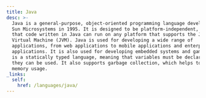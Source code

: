 ```yaml
---
title: Java
desc: >-
  Java is a general-purpose, object-oriented programming language developed by
  Sun Microsystems in 1995. It is designed to be platform-independent, meaning
  that code written in Java can run on any platform that supports the Java
  Virtual Machine (JVM). Java is used for developing a wide range of
  applications, from web applications to mobile applications and enterprise
  applications. It is also used for developing embedded systems and games. Java
  is a statically typed language, meaning that variables must be declared before
  they can be used. It also supports garbage collection, which helps to manage
  memory usage.
_links:
  self:
    href: /languages/java/
---
```

